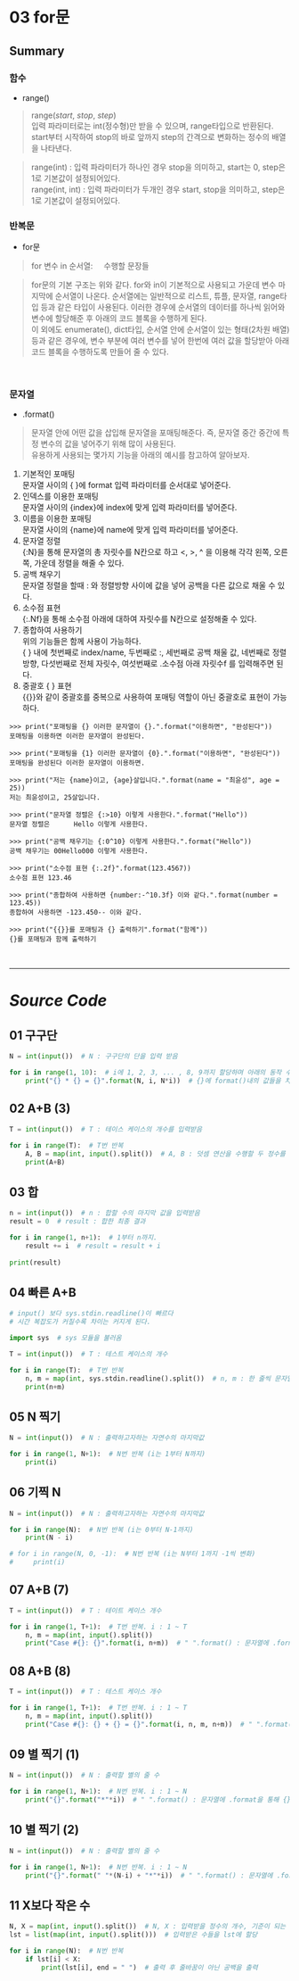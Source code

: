 # 03 for문

## Summary

### **함수**

- range()

> range(*start*, *stop*, *step*)<br>
 입력 파라미터로는 int(정수형)만 받을 수 있으며, range타입으로 반환된다.<br>
 start부터 시작하여 stop의 바로 앞까지 step의 간격으로 변화하는 정수의 배열을 나타낸다.<br>

> range(int) : 입력 파라미터가 하나인 경우 stop을 의미하고, start는 0, step은 1로 기본값이 설정되어있다.<br>
 range(int, int) : 입력 파라미터가 두개인 경우 start, stop을 의미하고, step은 1로 기본값이 설정되어있다.<br>

### **반복문**

- for문

> for 변수 in 순서열:
&nbsp;&nbsp;&nbsp;&nbsp;수행할 문장들<br>

> for문의 기본 구조는 위와 같다. for와 in이 기본적으로 사용되고 가운데 변수 마지막에 순서열이 나온다. 순서열에는 일반적으로 리스트, 튜플, 문자열, range타입 등과 같은 타입이 사용된다. 이러한 경우에 순서열의 데이터를 하나씩 읽어와 변수에 할당해준 후 아래의 코드 블록을 수행하게 된다.<br>
 이 외에도 enumerate(), dict타입, 순서열 안에 순서열이 있는 형태(2차원 배열) 등과 같은 경우에, 변수 부분에 여러 변수를 넣어 한번에 여러 값을 할당받아 아래 코드 블록을 수행하도록 만들어 줄 수 있다.<br>

<br>

### **문자열**

- .format()

> 문자열 안에 어떤 값을 삽입해 문자열을 포매팅해준다. 즉, 문자열 중간 중간에 특정 변수의 값을 넣어주기 위해 많이 사용된다.<br>
 유용하게 사용되는 몇가지 기능을 아래의 예시를 참고하여 알아보자.<br>
 1. 기본적인 포매팅<br>
 문자열 사이의 { }에 format 입력 파라미터를 순서대로 넣어준다.
 2. 인덱스를 이용한 포매팅<br>
 문자열 사이의 {index}에 index에 맞게 입력 파라미터를 넣어준다.
 3. 이름을 이용한 포매팅<br>
 문자열 사이의 {name}에 name에 맞게 입력 파라미터를 넣어준다.
 4. 문자열 정렬<br>
 {:N}을 통해 문자열의 총 자릿수를 N칸으로 하고 <, >, ^ 을 이용해 각각 왼쪽, 오른쪽, 가운데 정렬을 해줄 수 있다.
 5. 공백 채우기<br>
 문자열 정렬을 할때 : 와 정렬방향 사이에 값을 넣어 공백을 다른 값으로 채울 수 있다.
 6. 소수점 표현<br>
 {:.Nf}을 통해 소수점 아래에 대하여 자릿수를 N칸으로 설정해줄 수 있다.
 7. 종합하여 사용하기<br>
 위의 기능들은 함께 사용이 가능하다.<br>
 { } 내에 첫번째로 index/name, 두번째로 :, 세번째로 공백 채울 값, 네번째로 정렬방향, 다섯번째로 전체 자릿수, 여섯번째로 .소수점 아래 자릿수f 를 입력해주면 된다.
 8. 중괄호 { } 표현<br>
 {{}}와 같이 중괄호를 중복으로 사용하여 포매팅 역할이 아닌 중괄호로 표현이 가능하다.
 
```
>>> print("포매팅을 {} 이러한 문자열이 {}.".format("이용하면", "완성된다"))
포매팅을 이용하면 이러한 문자열이 완성된다.

>>> print("포매팅을 {1} 이러한 문자열이 {0}.".format("이용하면", "완성된다"))
포매팅을 완성된다 이러한 문자열이 이용하면.

>>> print("저는 {name}이고, {age}살입니다.".format(name = "최윤성", age = 25))
저는 최윤성이고, 25살입니다.

>>> print("문자열 정렬은 {:>10} 이렇게 사용한다.".format("Hello"))
문자열 정렬은      Hello 이렇게 사용한다.

>>> print("공백 채우기는 {:0^10} 이렇게 사용한다.".format("Hello"))
공백 채우기는 00Hello000 이렇게 사용한다.

>>> print("소수점 표현 {:.2f}".format(123.4567))
소수점 표현 123.46

>>> print("종합하여 사용하면 {number:-^10.3f} 이와 같다.".format(number = 123.45))
종합하여 사용하면 -123.450-- 이와 같다.

>>> print("{{}}를 포매팅과 {} 출력하기".format("함께"))
{}를 포매팅과 함께 출력하기
```

<br>

---

# *Source Code*

## 01 구구단

```python
N = int(input())  # N : 구구단의 단을 입력 받음

for i in range(1, 10):  # i에 1, 2, 3, ... , 8, 9까지 할당하며 아래의 동작 수행
    print("{} * {} = {}".format(N, i, N*i))  # {}에 format()내의 값들을 차례로 하나씩 넣어줌
```

## 02 A+B (3)

```python
T = int(input())  # T : 테이스 케이스의 개수를 입력받음

for i in range(T):  # T번 반복
    A, B = map(int, input().split())  # A, B : 덧셈 연산을 수행할 두 정수를 입력받음
    print(A+B)
```

## 03 합

```python
n = int(input())  # n : 합할 수의 마지막 값을 입력받음
result = 0  # result : 합한 최종 결과

for i in range(1, n+1):  # 1부터 n까지.
    result += i  # result = result + i
    
print(result)
```

## 04 빠른 A+B

```python
# input() 보다 sys.stdin.readline()이 빠르다
# 시간 복잡도가 커질수록 차이는 커지게 된다.

import sys  # sys 모듈을 불러옴

T = int(input())  # T : 테스트 케이스의 개수

for i in range(T):  # T번 반복
    n, m = map(int, sys.stdin.readline().split())  # n, m : 한 줄씩 문자열을 입력받아 공백, tab, 줄바꿈을 기준으로 나눠 할당
    print(n+m)
```

## 05 N 찍기

```python
N = int(input())  # N : 출력하고자하는 자연수의 마지막값

for i in range(1, N+1):  # N번 반복 (i는 1부터 N까지)
    print(i)
```

## 06 기찍 N

```python
N = int(input())  # N : 출력하고자하는 자연수의 마지막값

for i in range(N):  # N번 반복 (i는 0부터 N-1까지)
    print(N - i)

# for i in range(N, 0, -1):  # N번 반복 (i는 N부터 1까지 -1씩 변화)
#     print(i)
```

## 07 A+B (7)

```python
T = int(input())  # T : 테이트 케이스 개수

for i in range(1, T+1):  # T번 반복. i : 1 ~ T
    n, m = map(int, input().split())
    print("Case #{}: {}".format(i, n+m))  # " ".format() : 문자열에 .format을 통해 {}부분에 원하는 내용을 삽입가능
```

## 08 A+B (8)

```python
T = int(input())  # T : 테스트 케이스 개수

for i in range(1, T+1):  # T번 반복. i : 1 ~ T
    n, m = map(int, input().split())
    print("Case #{}: {} + {} = {}".format(i, n, m, n+m))  # " ".format() : 문자열에 .format을 통해 {}부분에 원하는 내용을 삽입가능
```

## 09 별 찍기 (1)

```python
N = int(input())  # N : 출력할 별의 줄 수

for i in range(1, N+1):  # N번 반복. i : 1 ~ N
    print("{}".format("*"*i))  # " ".format() : 문자열에 .format을 통해 {}부분에 원하는 내용을 삽입가능
```

## 10 별 찍기 (2)

```python
N = int(input())  # N : 출력할 별의 줄 수

for i in range(1, N+1):  # N번 반복. i : 1 ~ N
    print("{}".format(" "*(N-i) + "*"*i))  # " ".format() : 문자열에 .format을 통해 {}부분에 원하는 내용을 삽입가능
```

## 11 X보다 작은 수

```python
N, X = map(int, input().split())  # N, X : 입력받을 정수의 개수, 기준이 되는 수
lst = list(map(int, input().split()))  # 입력받은 수들을 lst에 할당

for i in range(N):  # N번 반복
    if lst[i] < X:
        print(lst[i], end = " ")  # 출력 후 줄바꿈이 아닌 공백을 출력
```

